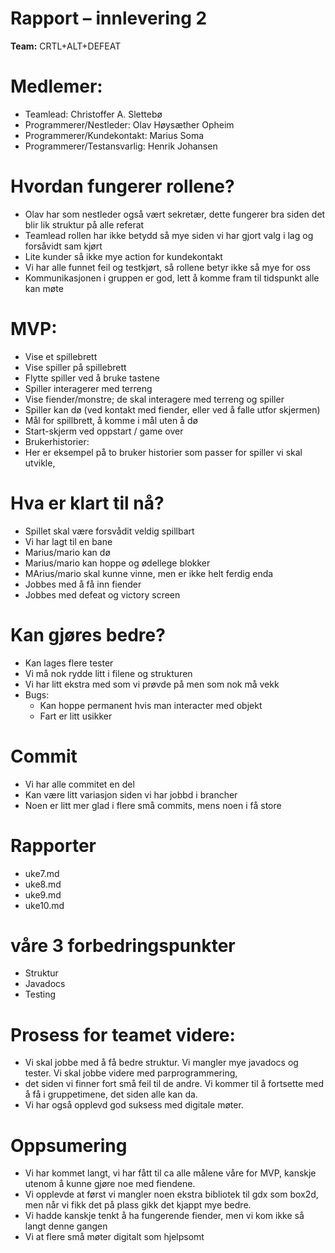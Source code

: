 # Rapport – innlevering 2
**Team:** CRTL+ALT+DEFEAT

# Medlemer:
* Teamlead: Christoffer A. Slettebø
* Programmerer/Nestleder: Olav Høysæther Opheim
* Programmerer/Kundekontakt: Marius Soma
* Programmerer/Testansvarlig: Henrik Johansen

# Hvordan fungerer rollene?
* Olav har som nestleder også vært sekretær, dette fungerer bra siden det blir lik struktur på alle referat
* Teamlead rollen har ikke betydd så mye siden vi har gjort valg i lag og forsåvidt sam kjørt
* Lite kunder så ikke mye action for kundekontakt
* Vi har alle funnet feil og testkjørt, så rollene betyr ikke så mye for oss
* Kommunikasjonen i gruppen er god, lett å komme fram til tidspunkt alle kan møte

# MVP:
* Vise et spillebrett
* Vise spiller på spillebrett
* Flytte spiller ved å bruke tastene
* Spiller interagerer med terreng
* Vise fiender/monstre; de skal interagere med terreng og spiller
* Spiller kan dø (ved kontakt med fiender, eller ved å falle utfor skjermen)
* Mål for spillbrett, å komme i mål uten å dø
* Start-skjerm ved oppstart / game over
* Brukerhistorier:
* Her er eksempel på to bruker historier som passer for spiller vi skal utvikle,

# Hva er klart til nå?
* Spillet skal være forsvådit veldig spillbart
* Vi har lagt til en bane
* Marius/mario kan dø
* Marius/mario kan hoppe og ødellege blokker
* MArius/mario skal kunne vinne, men er ikke helt ferdig enda
* Jobbes med å få inn fiender
* Jobbes med defeat og victory screen

# Kan gjøres bedre?
* Kan lages flere tester
* Vi må nok rydde litt i filene og strukturen
* Vi har litt ekstra med som vi prøvde på men som nok må vekk
* Bugs: 
    * Kan hoppe permanent hvis man interacter med objekt
    * Fart er litt usikker

# Commit
* Vi har alle commitet en del
* Kan være litt variasjon siden vi har jobbd i brancher
* Noen er litt mer glad i flere små commits, mens noen i få store

# Rapporter
* uke7.md
* uke8.md
* uke9.md
* uke10.md

# våre 3 forbedringspunkter
* Struktur
* Javadocs
* Testing

# Prosess for teamet videre:
* Vi skal jobbe med å få bedre struktur. Vi mangler mye javadocs og tester. Vi skal jobbe videre med parprogrammering,
* det siden vi finner fort små feil til de andre. Vi kommer til å fortsette med å få i gruppetimene, det siden alle kan da. 
* Vi har også opplevd god suksess med digitale møter. 

# Oppsumering
* Vi har kommet langt, vi har fått til ca alle målene våre for MVP, kanskje utenom å kunne gjøre noe med fiendene. 
* Vi opplevde at først vi mangler noen ekstra bibliotek til gdx som box2d, men når vi fikk det på plass gikk det kjappt mye bedre.
* Vi hadde kanskje tenkt å ha fungerende fiender, men vi kom ikke så langt denne gangen
* Vi at flere små møter digitalt som hjelpsomt 

